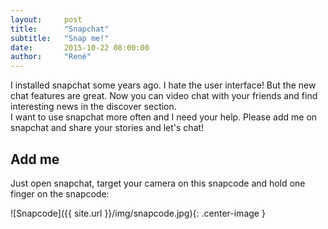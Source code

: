 ```yaml
---
layout:     post
title:      "Snapchat"
subtitle:   "Snap me!"
date:       2015-10-22 08:00:00
author:     "René"
---
```

<p>I installed snapchat some years ago. I hate the user interface! But the new chat features are great. Now you can video chat with your friends and find interesting news in the discover section.
<br>I want to use snapchat more often and I need your help. Please add me on snapchat and share your stories and let's chat!</p>

<h2>Add me</h2>
<p>Just open snapchat, target your camera on this snapcode and hold one finger on the snapcode:</p>

![Snapcode]({{ site.url }}/img/snapcode.jpg){: .center-image }